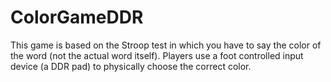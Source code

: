 # ColorGameDDR
This game is based on the Stroop test in which you have to say the color of the word (not the actual word itself). Players use a foot controlled input device (a DDR pad) to physically choose the correct color.
